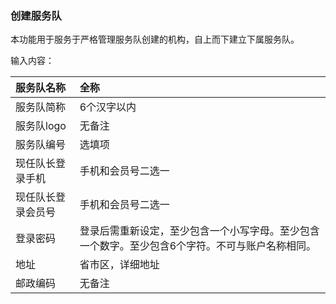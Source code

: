 ### 创建服务队

本功能用于服务于严格管理服务队创建的机构，自上而下建立下属服务队。

输入内容：

| 服务队名称 | 全称 |
| :--- | :--- |
| 服务队简称 | 6个汉字以内 |
| 服务队logo | 无备注 |
| 服务队编号 | 选填项 |
| 现任队长登录手机 | 手机和会员号二选一 |
| 现任队长登录会员号 | 手机和会员号二选一 |
| 登录密码 | 登录后需重新设定，至少包含一个小写字母。至少包含一个数字。至少包含6个字符。不可与账户名称相同。 |
| 地址 | 省市区，详细地址 |
| 邮政编码 | 无备注 |



